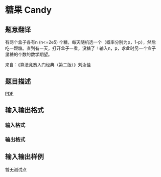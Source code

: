 # 糖果 Candy

## 题意翻译

有两个盒子各有n (n<=2e5) 个糖，每天随机选一个（概率分别为p，1-p），然后吃一颗糖。直到有一天，打开盒子一看，没糖了！输入n，p，求此时另一个盒子里糖的个数的数学期望。

来自：《算法竞赛入门经典（第二版）》刘汝佳

## 题目描述

[problemUrl]: https://uva.onlinejudge.org/index.php?option=com_onlinejudge&Itemid=8&category=825&page=show_problem&problem=4514

[PDF](https://uva.onlinejudge.org/external/16/p1639.pdf)

## 输入输出格式

### 输入格式

### 输出格式

## 输入输出样例

暂无测试点

